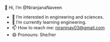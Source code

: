👋 Hi, I’m @NiranjanaNaveen
- 👀 I’m interested in engineering and sciences.
- 🌱 I’m currently learning engineering.
- 📫 How to reach me: niranjnav03@gmail.com
- 😄 Pronouns: She/her


<!---
NiranjanaNaveen/NiranjanaNaveen is a ✨ special ✨ repository because its `README.md` (this file) appears on your GitHub profile.
You can click the Preview link to take a look at your changes.
--->
